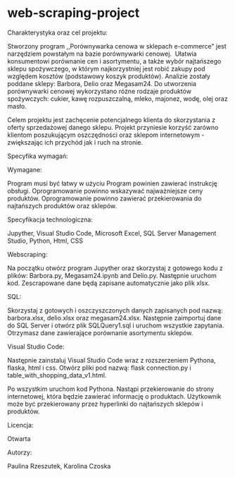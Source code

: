 # web-scraping-project




Charakterystyka oraz cel projektu:

Stworzony program ,,Porównywarka cenowa w sklepach e-commerce" jest narzędziem powstałym na bazie porównywarki cenowej.  Ułatwia konsumentowi porównanie cen i asortymentu, a także wybór najtańszego sklepu spożywczego, w którym najkorzystniej jest robić zakupy pod względem kosztów (podstawowy koszyk produktów). Analizie zostały poddane sklepy: Barbora, Delio oraz Megasam24. Do utworzenia porównywarki cenowej wykorzystano różne rodzaje produktów spożywczych: cukier, kawę rozpuszczalną, mleko, majonez, wodę, olej oraz masło.

Celem projektu jest zachęcenie potencjalnego klienta do skorzystania z oferty sprzedażowej danego sklepu. Projekt przyniesie korzyść zarówno klientom poszukującym oszczędności oraz sklepom internetowym - zwiększając ich przychód jak i ruch na stronie.


Specyfika wymagań:

Wymagane:

Program musi być łatwy w użyciu
Program powinien zawierać instrukcję obsługi.
Oprogramowanie powinno wskazywać najważniejsze ceny produktów.
Oprogramowanie powinno zawierać przekierowania do najtańszych produktów oraz sklepów.


Specyfikacja technologiczna:

Jupyther, 
Visual Studio Code, 
Microsoft Excel, 
SQL Server Management Studio, 
Python, 
Html,
CSS



Webscraping:

Na początku otwórz program Jupyther oraz skorzystaj z gotowego kodu z plików: Barbora.py, Megasam24.ipynb and Delio.py. Następnie uruchom kod. Zescrapowane dane będą zapisane automatycznie jako plik xlsx.


SQL:

Skorzystaj z gotowych i oszczyszczonych danych zapisanych pod nazwą: barbora.xlsx, delio.xlsx oraz megasam24.xlsx. Następnie zaimportuj dane do SQL Server i otwórz plik SQLQuery1.sql i uruchom wszystkie zapytania. Otrzymasz dane zawierające porównanie asortymentu sklepów.

Visual Studio Code:

Następnie zainstaluj Visual Studio Code wraz z rozszerzeniem Pythona, flaska, html i css. Otwórz pliki pod nazwą: flask connection.py i table_with_shopping_data_v1.html.


Po wszystkim uruchom kod Pythona. Nastąpi przekierowanie do strony internetowej, która będzie zawierać informację o produktach. Użytkownik może być przekierowany przez hyperlinki do najtańszych sklepów i produktów.


Licencja:

Otwarta

Autorzy:

Paulina Rzeszutek,
Karolina Czoska
